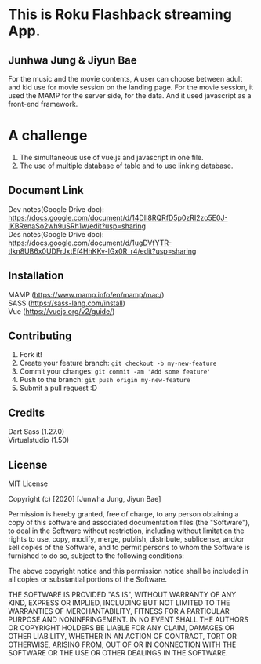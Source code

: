 # This is Roku Flashback streaming App. 

## Junhwa Jung & Jiyun Bae

For the music and the movie contents, A user can choose between adult and kid use for movie session on the landing page.
For the movie session, it used the MAMP for the server side, for the data. And it used javascript as a front-end framework.

A challenge
===============

1. The simultaneous use of vue.js and javascript in one file.
2. The use of multiple database of table and to use linking database. 

## Document Link

Dev notes(Google Drive doc): https://docs.google.com/document/d/14DII8RQRfD5p0zRI2zo5E0J-IKBRenaSo2wh9uSRh1w/edit?usp=sharing <br>
Des notes(Google Drive doc): https://docs.google.com/document/d/1ugDVfYTR-tIkn8UB6x0UDFrJxtEf4HhKKv-lGx0R_r4/edit?usp=sharing

## Installation

MAMP (https://www.mamp.info/en/mamp/mac/) <br>
SASS (https://sass-lang.com/install) <br>
Vue (https://vuejs.org/v2/guide/)

## Contributing

1. Fork it!
2. Create your feature branch: `git checkout -b my-new-feature`
3. Commit your changes: `git commit -am 'Add some feature'`
4. Push to the branch: `git push origin my-new-feature`
5. Submit a pull request :D

## Credits

Dart Sass (1.27.0) <br>
Virtualstudio (1.50)

## License

MIT License

Copyright (c) [2020] [Junwha Jung, Jiyun Bae]

Permission is hereby granted, free of charge, to any person obtaining a copy
of this software and associated documentation files (the "Software"), to deal
in the Software without restriction, including without limitation the rights
to use, copy, modify, merge, publish, distribute, sublicense, and/or sell
copies of the Software, and to permit persons to whom the Software is
furnished to do so, subject to the following conditions:

The above copyright notice and this permission notice shall be included in all
copies or substantial portions of the Software.

THE SOFTWARE IS PROVIDED "AS IS", WITHOUT WARRANTY OF ANY KIND, EXPRESS OR
IMPLIED, INCLUDING BUT NOT LIMITED TO THE WARRANTIES OF MERCHANTABILITY,
FITNESS FOR A PARTICULAR PURPOSE AND NONINFRINGEMENT. IN NO EVENT SHALL THE
AUTHORS OR COPYRIGHT HOLDERS BE LIABLE FOR ANY CLAIM, DAMAGES OR OTHER
LIABILITY, WHETHER IN AN ACTION OF CONTRACT, TORT OR OTHERWISE, ARISING FROM,
OUT OF OR IN CONNECTION WITH THE SOFTWARE OR THE USE OR OTHER DEALINGS IN THE
SOFTWARE.
